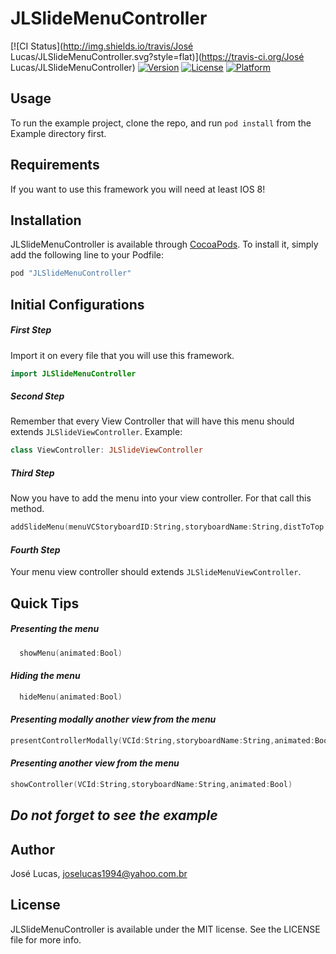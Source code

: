 # JLSlideMenuController

[![CI Status](http://img.shields.io/travis/José Lucas/JLSlideMenuController.svg?style=flat)](https://travis-ci.org/José Lucas/JLSlideMenuController)
[![Version](https://img.shields.io/cocoapods/v/JLSlideMenuController.svg?style=flat)](http://cocoapods.org/pods/JLSlideMenuController)
[![License](https://img.shields.io/cocoapods/l/JLSlideMenuController.svg?style=flat)](http://cocoapods.org/pods/JLSlideMenuController)
[![Platform](https://img.shields.io/cocoapods/p/JLSlideMenuController.svg?style=flat)](http://cocoapods.org/pods/JLSlideMenuController)

## Usage

To run the example project, clone the repo, and run `pod install` from the Example directory first.

## Requirements
If you want to use this framework you will need at least IOS 8!
## Installation

JLSlideMenuController is available through [CocoaPods](http://cocoapods.org). To install
it, simply add the following line to your Podfile:

```ruby
pod "JLSlideMenuController"
```

## Initial Configurations

##### *First Step*

Import it on every file that you will use this framework.

```swift
import JLSlideMenuController
```

##### *Second Step*

Remember that every View Controller that will have this menu should extends `JLSlideViewController`.
Example:
    
```swift
class ViewController: JLSlideViewController
```
    
##### *Third Step*

Now you have to add the menu into your view controller.
For that call this method.
    
```swift
addSlideMenu(menuVCStoryboardID:String,storyboardName:String,distToTop:CGFloat,width:CGFloat,height:CGFloat,comeFromLeft:Bool)
```

#### *Fourth Step*

Your menu view controller should extends `JLSlideMenuViewController`.
    
    
## Quick Tips
##### *Presenting the menu*
```swift
  showMenu(animated:Bool)
```
#### *Hiding the menu*
```swift
  hideMenu(animated:Bool)
```

#### *Presenting modally another view from the menu*

```swift
presentControllerModally(VCId:String,storyboardName:String,animated:Bool)
```

#### *Presenting another view from the menu*

```swift
showController(VCId:String,storyboardName:String,animated:Bool)
```
    
## *Do not forget to see the example*

    
## Author

José Lucas, joselucas1994@yahoo.com.br

## License

JLSlideMenuController is available under the MIT license. See the LICENSE file for more info.

